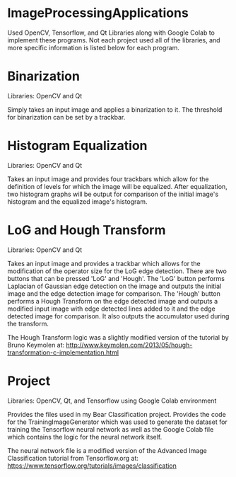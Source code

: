 # ImageProcessingApplications
Used OpenCV, Tensorflow, and Qt Libraries along with Google Colab to implement these programs. Not each project used all of the libraries, and more specific information is listed below for each program.

# Binarization
Libraries: OpenCV and Qt

Simply takes an input image and applies a binarization to it. The threshold for binarization can be set by a trackbar.

# Histogram Equalization
Libraries: OpenCV and Qt

Takes an input image and provides four trackbars which allow for the definition of levels for which the image will be equalized. After equalization, two histogram graphs will be output for comparison of the initial image's histogram and the equalized image's histogram.

# LoG and Hough Transform
Libraries: OpenCV and Qt

Takes an input image and provides a trackbar which allows for the modification of the operator size for the LoG edge detection. There are two buttons that can be pressed 'LoG' and 'Hough'. The 'LoG' button performs Laplacian of Gaussian edge detection on the image and outputs the initial image and the edge detection image for comparison. The 'Hough' button performs a Hough Transform on the edge detected image and outputs a modified input image with edge detected lines added to it and the edge detected image for comparison. It also outputs the accumulator used during the transform.

The Hough Transform logic was a slightly modified version of the tutorial by Bruno Keymolen at: http://www.keymolen.com/2013/05/hough-transformation-c-implementation.html

# Project
Libraries: OpenCV, Qt, and Tensorflow using Google Colab environment

Provides the files used in my Bear Classification project. Provides the code for the TrainingImageGenerator which was used to generate the dataset for training the Tensorflow neural network as well as the Google Colab file which contains the logic for the neural network itself.

The neural network file is a modified version of the Advanced Image Classification tutorial from Tensorflow.org at: https://www.tensorflow.org/tutorials/images/classification
